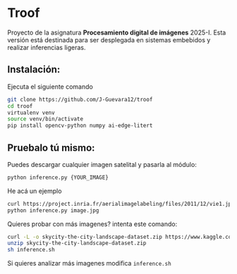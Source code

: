 # Troof

Proyecto de la asignatura **Procesamiento digital de imágenes** 2025-I. Esta versión está destinada para ser desplegada en sistemas embebidos y realizar inferencias ligeras.

## Instalación:

Ejecuta el siguiente comando

```bash
git clone https://github.com/J-Guevara12/troof
cd troof
virtualenv venv
source venv/bin/activate
pip install opencv-python numpy ai-edge-litert
```
## Pruebalo tú mismo:

Puedes descargar cualquier imagen satelital y pasarla al módulo:

```bash
python inference.py {YOUR_IMAGE}
```

He acá un ejemplo

```bash
curl https://project.inria.fr/aerialimagelabeling/files/2011/12/vie1.jpg > image.jpg
python inference.py image.jpg
```

Quieres probar con más imagenes? intenta este comando:

```bash
curl -L -o skycity-the-city-landscape-dataset.zip https://www.kaggle.com/api/v1/datasets/download/yessicatuteja/skycity-the-city-landscape-dataset
unzip skycity-the-city-landscape-dataset.zip
sh inference.sh
```
Si quieres analizar más imagenes modifica `inference.sh`
